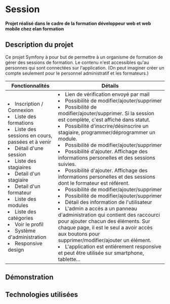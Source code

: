 # Session 

<b>Projet réalisé dans le cadre de la formation développeur web et web mobile chez elan formation </b>

##  Description du projet

Ce projet Symfony à pour but de permettre à un organisme de formation de gérer des sessions de formation. Le contenu n'est accessibles qu'au personnes qui sont connectées sur l'application. (On peut imaginer créer un compte seulement pour le personnel administratif et les formateurs.)

<table>
<thead>
  <tr>
      <th> Fonctionnalités </th>
      <th> Détails </th>
   </tr> 
</thead>
<tbody>
  <tr>
    <td>
        <li>Inscription / Connexion </li>
        <li>Liste des formations </li>
        <li> Liste des sessions en cours, passées et à venir </li>
        <li>Détail d'une session</li>
        <li>Liste des stagiaires </li>
        <li> Detail d'un stagiaire </li>
        <li> Detail d'un formateur </li>
        <li>Liste des modules </li>
        <li>Liste des catégories </li>
        <li> Voir le profil </li>
        <li> Système d'administration </li>
        <li> Responsive design </li>
    </td>
    <td>
        <li> Lien de vérification envoyé par mail </li>
        <li>Possibilité de modifier/ajouter/supprimer</li>
        <li>Possibilité de modifier/ajouter/supprimer. Si la session est complète, c'est affiché dans statut. </li>
        <li>Possibilité d'inscrire/désinscrire un stagiaire, programmer/déprogrammer un module. </li>
        <li>Possibilité de modifier/ajouter/supprimer</li>
        <li>Possibilité d'ajouter. Affichage des informations personelles et des sessions suivies. </li>
        <li>Possibilité d'ajouter. Affichage des informations personelles et des sessions dont le formateur est référent. </li>
        <li>Possibilité de modifier/ajouter/supprimer </li>
        <li>Possibilité de modifier/ajouter/supprimer </li>
        <li> Détail des information de l'utilisateur </li>
        <li> L'admin a accès a un panneau d'administration qui contient des raccourci pour ajouter chacun des éléments. Sur chaque page, il est le seul a avoir accès aux boutons pour supprimer/modifier/ajouter un élément. </li>
        <li> L'application est entiérement responsive et peut être utilisée sur smartphone, tablette... </li>
    </td>
  </tr>
</tbody>
</table>



## Démonstration

## Technologies utilisées